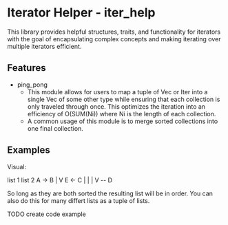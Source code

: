 # Iterator Helper - iter_help
This library provides helpful structures, traits, and functionality for iterators with the goal of encapsulating complex concepts and making iterating over multiple iterators efficient.

## Features

- ping_pong
  - This module allows for users to map a tuple of Vec or Iter into a single Vec of some other type while ensuring that each collection is only traveled through once. This optimizes the iteration into an efficiency of O(SUM(Ni)) where Ni is the length of each collection.
  - A common usage of this module is to merge sorted collections into one final collection.

## Examples

Visual:

 list 1   list 2
    A  ->  B
           |
           V
    E  <-  C
        |  |
        |  V
        -- D

  So long as they are both sorted
    the resulting list will be in order.
  You can also do this for many differt lists
    as a tuple of lists.

TODO create code example
